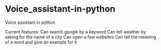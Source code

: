 # Voice_assistant-in-python

Voice assistant in python

Current features:
Can search google by a keyword
Can tell weather by asking for the name of a city
Can open a few websites
Can tell the meaning of a word and give an example for it
